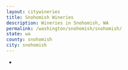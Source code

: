 ```yaml
---
layout: citywineries
title: Snohomish Wineries
description: Wineries in Snohomish, WA
permalink: /washington/snohomish/snohomish/
state: wa
county: snohomish
city: snohomish
---
```

-
